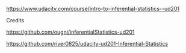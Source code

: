 https://www.udacity.com/course/intro-to-inferential-statistics--ud201





Credits

https://github.com/ougni/inferentialStatistics-ud201

https://github.com/river0825/udacity-ud201-Inferential-Statistics
